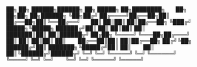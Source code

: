 
██╗  ██╗       ██████╗██████╗ ██╗      █████╗ ██╗████████╗  ██╗  ██╗██╗   ██╗██████╗
╚██╗██╔╝      ██╔════╝██╔══██╗██║     ██╔══██╗██║╚══██╔══╝  ██║  ██║██║   ██║██╔══██╗
 ╚███╔╝ █████╗╚█████╗ ██████╔╝██║     ██║  ██║██║   ██║     ███████║██║   ██║██████╦╝
 ██╔██╗ ╚════╝ ╚═══██╗██╔═══╝ ██║     ██║  ██║██║   ██║     ██╔══██║██║   ██║██╔══██╗
██╔╝╚██╗      ██████╔╝██║     ███████╗╚█████╔╝██║   ██║     ██║  ██║╚██████╔╝██████╦╝
╚═╝  ╚═╝      ╚═════╝ ╚═╝     ╚══════╝ ╚════╝ ╚═╝   ╚═╝     ╚═╝  ╚═╝ ╚═════╝ ╚═════╝
